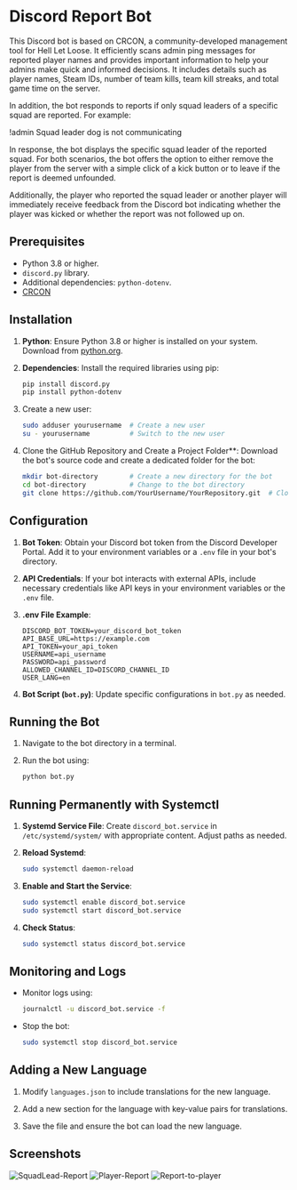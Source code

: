 # Discord Report Bot

This Discord bot is based on CRCON, a community-developed management tool for Hell Let Loose. It efficiently scans admin ping messages for reported player names and provides important information to help your admins make quick and informed decisions. It includes details such as player names, Steam IDs, number of team kills, team kill streaks, and total game time on the server.

In addition, the bot responds to reports if only squad leaders of a specific squad are reported. For example:

!admin Squad leader dog is not communicating

In response, the bot displays the specific squad leader of the reported squad. For both scenarios, the bot offers the option to either remove the player from the server with a simple click of a kick button or to leave if the report is deemed unfounded.

Additionally, the player who reported the squad leader or another player will immediately receive feedback from the Discord bot indicating whether the player was kicked or whether the report was not followed up on.

## Prerequisites

- Python 3.8 or higher.
- `discord.py` library.
- Additional dependencies: `python-dotenv`.
- [CRCON](https://github.com/MarechJ/hll_rcon_tool)

## Installation

1. **Python**: Ensure Python 3.8 or higher is installed on your system. Download from [python.org](https://www.python.org/downloads/).

2. **Dependencies**: Install the required libraries using pip:
   ```bash
   pip install discord.py
   pip install python-dotenv
   ```
3. Create a new user:
   ```bash
   sudo adduser yourusername  # Create a new user
   su - yourusername          # Switch to the new user

   ```
4. Clone the GitHub Repository and Create a Project Folder**: Download the bot's source code and create a dedicated folder for the bot:
   ```bash
   mkdir bot-directory        # Create a new directory for the bot
   cd bot-directory           # Change to the bot directory
   git clone https://github.com/YourUsername/YourRepository.git  # Clone the GitHub repository
   ```


## Configuration

1. **Bot Token**: Obtain your Discord bot token from the Discord Developer Portal. Add it to your environment variables or a `.env` file in your bot's directory.

2. **API Credentials**: If your bot interacts with external APIs, include necessary credentials like API keys in your environment variables or the `.env` file.

3. **.env File Example**:
   ```
   DISCORD_BOT_TOKEN=your_discord_bot_token
   API_BASE_URL=https://example.com
   API_TOKEN=your_api_token
   USERNAME=api_username
   PASSWORD=api_password
   ALLOWED_CHANNEL_ID=DISCORD_CHANNEL_ID
   USER_LANG=en
   ```

4. **Bot Script (`bot.py`)**: Update specific configurations in `bot.py` as needed.

## Running the Bot

1. Navigate to the bot directory in a terminal.

2. Run the bot using:
   ```bash
   python bot.py
   ```

## Running Permanently with Systemctl

1. **Systemd Service File**: Create `discord_bot.service` in `/etc/systemd/system/` with appropriate content. Adjust paths as needed.

2. **Reload Systemd**:
   ```bash
   sudo systemctl daemon-reload
   ```

3. **Enable and Start the Service**:
   ```bash
   sudo systemctl enable discord_bot.service
   sudo systemctl start discord_bot.service
   ```

4. **Check Status**:
   ```bash
   sudo systemctl status discord_bot.service
   ```

## Monitoring and Logs

- Monitor logs using:
  ```bash
  journalctl -u discord_bot.service -f
  ```

- Stop the bot:
  ```bash
  sudo systemctl stop discord_bot.service
  ```

## Adding a New Language

1. Modify `languages.json` to include translations for the new language.

2. Add a new section for the language with key-value pairs for translations.

3. Save the file and ensure the bot can load the new language.

## Screenshots

![SquadLead-Report](https://i.imgur.com/sdjWTMQ.jpg)
![Player-Report](https://i.imgur.com/SYFRJqT.jpeg)
![Report-to-player](https://i.imgur.com/XRQ6nKX.jpeg)
